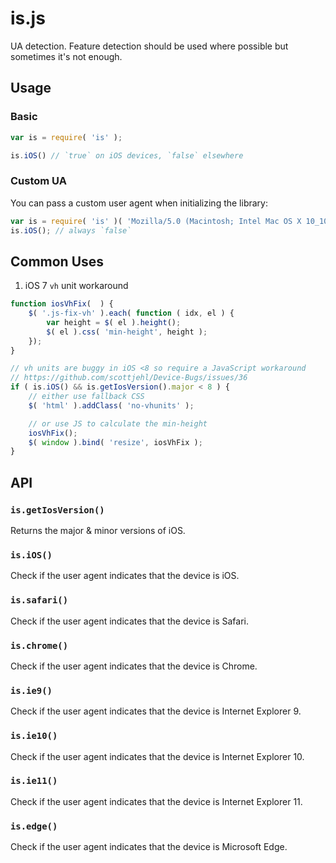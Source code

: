 # is.js
UA detection.
Feature detection should be used where possible but sometimes it's not enough.


## Usage

### Basic
```js
var is = require( 'is' );

is.iOS() // `true` on iOS devices, `false` elsewhere
```

### Custom UA
You can pass a custom user agent when initializing the library:

```js
var is = require( 'is' )( 'Mozilla/5.0 (Macintosh; Intel Mac OS X 10_10_4) AppleWebKit/537.36 (KHTML, like Gecko) Chrome/44.0.2403.155 Safari/537.36' );
is.iOS(); // always `false`
```


## Common Uses

1. iOS 7 `vh` unit workaround

```js
function iosVhFix(  ) {
	$( '.js-fix-vh' ).each( function ( idx, el ) {
		var height = $( el ).height();
		$( el ).css( 'min-height', height );
	});
}

// vh units are buggy in iOS <8 so require a JavaScript workaround
// https://github.com/scottjehl/Device-Bugs/issues/36
if ( is.iOS() && is.getIosVersion().major < 8 ) {
	// either use fallback CSS
	$( 'html' ).addClass( 'no-vhunits' );

	// or use JS to calculate the min-height
	iosVhFix();
	$( window ).bind( 'resize', iosVhFix );
}
```


## API

### `is.getIosVersion()`
Returns the major & minor versions of iOS.

### `is.iOS()`
Check if the user agent indicates that the device is iOS.

### `is.safari()`
Check if the user agent indicates that the device is Safari.

### `is.chrome()`
Check if the user agent indicates that the device is Chrome.

### `is.ie9()`
Check if the user agent indicates that the device is Internet Explorer 9.

### `is.ie10()`
Check if the user agent indicates that the device is Internet Explorer 10.

### `is.ie11()`
Check if the user agent indicates that the device is Internet Explorer 11.

### `is.edge()`
Check if the user agent indicates that the device is Microsoft Edge.
